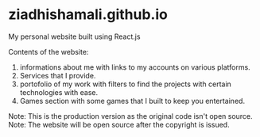 # ziadhishamali.github.io
My personal website built using React.js

Contents of the website:

1) informations about me with links to my accounts on various platforms.
2) Services that I provide.
3) portofolio of my work with filters to find the projects with certain technologies with ease.
4) Games section with some games that I built to keep you entertained.

Note: This is the production version as the original code isn't open source.
Note: The website will be open source after the copyright is issued.

